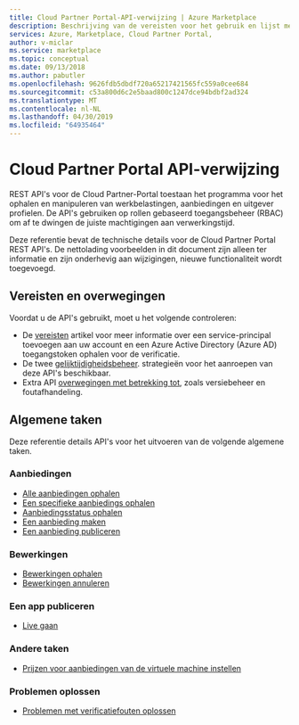 ```yaml
---
title: Cloud Partner Portal-API-verwijzing | Azure Marketplace
description: Beschrijving van de vereisten voor het gebruik en lijst met marketplace API-bewerkingen.
services: Azure, Marketplace, Cloud Partner Portal,
author: v-miclar
ms.service: marketplace
ms.topic: conceptual
ms.date: 09/13/2018
ms.author: pabutler
ms.openlocfilehash: 9626fdb5dbdf720a65217421565fc559a0cee684
ms.sourcegitcommit: c53a800d6c2e5baad800c1247dce94bdbf2ad324
ms.translationtype: MT
ms.contentlocale: nl-NL
ms.lasthandoff: 04/30/2019
ms.locfileid: "64935464"
---
```

<a name="cloud-partner-portal-api-reference"></a>Cloud Partner Portal API-verwijzing
==================================

REST API's voor de Cloud Partner-Portal toestaan het programma voor het ophalen en manipuleren van werkbelastingen, aanbiedingen en uitgever profielen. De API's gebruiken op rollen gebaseerd toegangsbeheer (RBAC) om af te dwingen de juiste machtigingen aan verwerkingstijd.

Deze referentie bevat de technische details voor de Cloud Partner Portal REST API's. De nettolading voorbeelden in dit document zijn alleen ter informatie en zijn onderhevig aan wijzigingen, nieuwe functionaliteit wordt toegevoegd.


<a name="prerequisites-and-considerations"></a>Vereisten en overwegingen
-------------------------------

Voordat u de API's gebruikt, moet u het volgende controleren:

- De [vereisten](./cloud-partner-portal-api-prerequisites.md) artikel voor meer informatie over een service-principal toevoegen aan uw account en een Azure Active Directory (Azure AD) toegangstoken ophalen voor de verificatie. 
- De twee [gelijktijdigheidsbeheer](./cloud-partner-portal-api-concurrency-control.md).
strategieën voor het aanroepen van deze API's beschikbaar.
- Extra API [overwegingen met betrekking tot](./cloud-partner-portal-api-considerations.md), zoals versiebeheer en foutafhandeling.


<a name="common-tasks"></a>Algemene taken
------------
Deze referentie details API's voor het uitvoeren van de volgende algemene taken.


### <a name="offers"></a>Aanbiedingen

-   [Alle aanbiedingen ophalen](./cloud-partner-portal-api-retrieve-offers.md)
-   [Een specifieke aanbiedings ophalen](./cloud-partner-portal-api-retrieve-specific-offer.md)
-   [Aanbiedingsstatus ophalen](./cloud-partner-portal-api-retrieve-offer-status.md)
-   [Een aanbieding maken](./cloud-partner-portal-api-creating-offer.md)
-   [Een aanbieding publiceren](./cloud-partner-portal-api-publish-offer.md)

### <a name="operations"></a>Bewerkingen

-   [Bewerkingen ophalen](./cloud-partner-portal-api-retrieve-operations.md)
-   [Bewerkingen annuleren](./cloud-partner-portal-api-cancel-operations.md)

### <a name="publish-an-app"></a>Een app publiceren

-   [Live gaan](./cloud-partner-portal-api-go-live.md)

### <a name="other-tasks"></a>Andere taken

-   [Prijzen voor aanbiedingen van de virtuele machine instellen](./cloud-partner-portal-api-setting-price.md)

### <a name="troubleshooting"></a>Problemen oplossen

-   [Problemen met verificatiefouten oplossen](./cloud-partner-portal-api-troubleshooting-authentication-errors.md)
